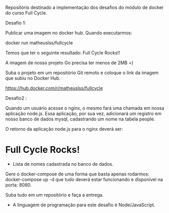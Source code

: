 Repositório destinado a implementação dos desafios do módulo de docker do curso Full Cycle.

Desafio 1:

Publicar uma imagem no docker hub. Quando executarmos:

docker run matheuslss/fullcycle

Temos que ter o seguinte resultado: Full Cycle Rocks!!

A imagem de nosso projeto Go precisa ter menos de 2MB =)

Suba o projeto em um repositório Git remoto e coloque o link da imagem que subiu no Docker Hub.

https://hub.docker.com/r/matheuslss/fullcycle

Desafio2 :

Quando um usuário acesse o nginx, o mesmo fará uma chamada em nossa aplicação node.js. Essa aplicação, por sua vez, adicionará um registro em nosso banco de dados mysql, cadastrando um nome na tabela people.

O retorno da aplicação node.js para o nginx deverá ser:

<h1>Full Cycle Rocks!</h1>

- Lista de nomes cadastrada no banco de dados.

Gere o docker-compose de uma forma que basta apenas rodarmos: docker-compose up -d que tudo deverá estar funcionando e disponível na porta: 8080.

Suba tudo em um repositório e faça a entrega.

- A linguagem de programação para este desafio é Node/JavaScript.
